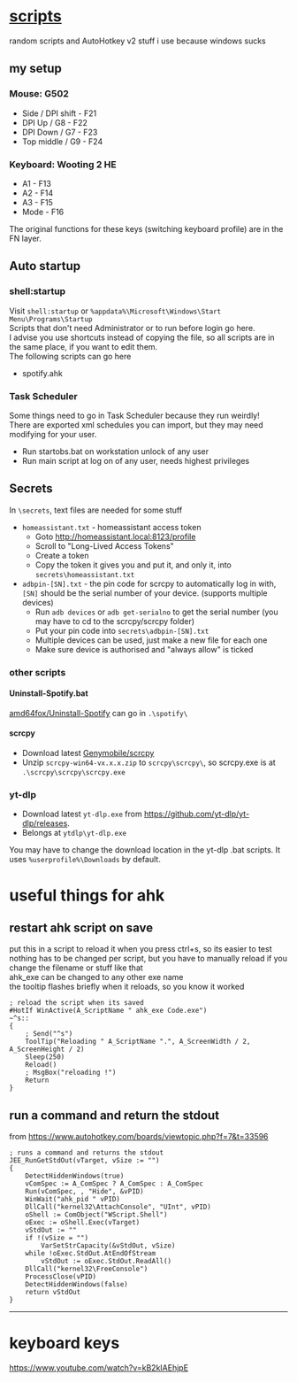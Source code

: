 # [scripts](https://github.com/iamasink/scripts)

random scripts and AutoHotkey v2 stuff i use because windows sucks  

## my setup
### Mouse: G502
  - Side    / DPI shift - F21  
  - DPI Up  /  G8       - F22  
  - DPI Down  /  G7     - F23  
  - Top middle  / G9    - F24  
### Keyboard: Wooting 2 HE  
  - A1	 - F13  
  - A2	 - F14  
  - A3	 - F15  
  - Mode - F16  

The original functions for these keys (switching keyboard profile) are in the FN layer.



## Auto startup

### shell:startup

Visit `shell:startup` or `%appdata%\Microsoft\Windows\Start Menu\Programs\Startup`  
Scripts that don't need Administrator or to run before login go here.  
I advise you use shortcuts instead of copying the file, so all scripts are in the same place, if you want to edit them.    
The following scripts can go here  

- spotify.ahk

### Task Scheduler
Some things need to go in Task Scheduler because they run weirdly!  
There are exported xml schedules you can import, but they may need modifying for your user.
 - Run startobs.bat on workstation unlock of any user  
 - Run main script at log on of any user, needs highest privileges   

## Secrets

In `\secrets`, text files are needed for some stuff  
- `homeassistant.txt` - homeassistant access token
  - Goto http://homeassistant.local:8123/profile
  - Scroll to "Long-Lived Access Tokens"
  - Create a token
  - Copy the token it gives you and put it, and only it, into `secrets\homeassistant.txt`
- `adbpin-[SN].txt` - the pin code for scrcpy to automatically log in with, `[SN]` should be the serial number of your device. (supports multiple devices)
  - Run `adb devices` or `adb get-serialno` to get the serial number (you may have to cd to the scrcpy/scrcpy folder)
  - Put your pin code into `secrets\adbpin-[SN].txt`
  - Multiple devices can be used, just make a new file for each one
  - Make sure device is authorised and "always allow" is ticked

### other scripts

#### Uninstall-Spotify.bat
[amd64fox/Uninstall-Spotify](https://github.com/amd64fox/Uninstall-Spotify) can go in `.\spotify\`
#### scrcpy
 - Download latest [Genymobile/scrcpy](https://github.com/Genymobile/scrcpy/releases)
 - Unzip `scrcpy-win64-vx.x.x.zip` to `scrcpy\scrcpy\`, so scrcpy.exe is at `.\scrcpy\scrcpy\scrcpy.exe`

### yt-dlp
 - Download latest `yt-dlp.exe` from https://github.com/yt-dlp/yt-dlp/releases.  
 - Belongs at `ytdlp\yt-dlp.exe`

You may have to change the download location in the yt-dlp .bat scripts. It uses `%userprofile%\Downloads` by default.

# useful things for ahk

## restart ahk script on save
put this in a script to reload it when you press ctrl+s, so its easier to test  
nothing has to be changed per script, but you have to manually reload if you change the filename or stuff like that  
ahk_exe can be changed to any other exe name  
the tooltip flashes briefly when it reloads, so you know it worked  
```
; reload the script when its saved
#HotIf WinActive(A_ScriptName " ahk_exe Code.exe")
~^s::
{
	; Send("^s")
	ToolTip("Reloading " A_ScriptName ".", A_ScreenWidth / 2, A_ScreenHeight / 2)
	Sleep(250)
	Reload()
	; MsgBox("reloading !")
	Return
}
```

## run a command and return the stdout
 from https://www.autohotkey.com/boards/viewtopic.php?f=7&t=33596
```
; runs a command and returns the stdout  
JEE_RunGetStdOut(vTarget, vSize := "")
{
	DetectHiddenWindows(true)
	vComSpec := A_ComSpec ? A_ComSpec : A_ComSpec
	Run(vComSpec, , "Hide", &vPID)
	WinWait("ahk_pid " vPID)
	DllCall("kernel32\AttachConsole", "UInt", vPID)
	oShell := ComObject("WScript.Shell")
	oExec := oShell.Exec(vTarget)
	vStdOut := ""
	if !(vSize = "")
		VarSetStrCapacity(&vStdOut, vSize)
	while !oExec.StdOut.AtEndOfStream
		vStdOut := oExec.StdOut.ReadAll()
	DllCall("kernel32\FreeConsole")
	ProcessClose(vPID)
	DetectHiddenWindows(false)
	return vStdOut
}
```

---

# keyboard keys
https://www.youtube.com/watch?v=kB2kIAEhjpE